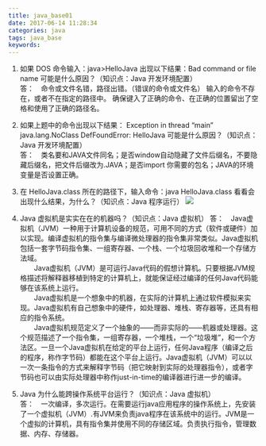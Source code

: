 ```yaml
---
title: java_base01
date: 2017-06-14 11:28:34
categories: java
tags: java_base
keywords:
---
```


1. 如果 DOS 命令输入：java>HelloJava 出现以下结果：Bad command or file name 可能是什么原因？（知识点：Java 开发环境配置）   
 答：&#8195;命令或文件名错，路径出错。（错误的命令或文件名） 输入的命令不存在，或者不在指定的路径中。 确保键入了正确的命令、在正确的位置留出了空格和使用了正确的路径名。

2. 如果上题中的命令出现以下结果： Exception in thread “main” java.lang.NoClass DefFoundError: HelloJava 可能是什么原因？（知识点：Java 开发环境配置）  
  答：&#8195;类名要和JAVA文件同名；是否window自动隐藏了文件后缀名，不要隐藏后缀名，把文件后缀改为.JAVA；是否import 你需要的包名；JAVA的环境变量是否设置正确。

3. 在 HelloJava.class 所在的路径下，输入命令：java HelloJava.class 看看会出现什么结果，为什么？（知识点：Java 程序运行）
![](http://images2015.cnblogs.com/blog/1009615/201609/1009615-20160911122518268-312524228.png)

4. Java 虚拟机是实实在在的机器吗？（知识点：Java 虚拟机）
  答：&#8195;Java虚拟机（JVM）一种用于计算机设备的规范，可用不同的方式（软件或硬件）加以实现。编译虚拟机的指令集与编译微处理器的指令集非常类似。Java虚拟机包括一套字节码指令集、一组寄存器、一个栈、一个垃圾回收堆和一个存储方法域。  
&#8195;&#8195;Java虚拟机（JVM）是可运行Java代码的假想计算机。只要根据JVM规格描述将解释器移植到特定的计算机上，就能保证经过编译的任何Java代码能够在该系统上运行。  
&#8195;&#8195;Java虚拟机是一个想象中的机器，在实际的计算机上通过软件模拟来实现。Java虚拟机有自己想象中的硬件，如处理器、堆栈、寄存器等，还具有相应的指令系统。  
&#8195;&#8195;Java虚拟机规范定义了一个抽象的——而非实际的——机器或处理器。这个规范描述了一个指令集，一组寄存器，一个堆栈，一个“垃圾堆”，和一个方法区。一旦一个Java虚拟机在给定的平台上运行，任何Java程序（编译之后的程序，称作字节码）都能在这个平台上运行。Java虚拟机（JVM）可以以一次一条指令的方式来解释字节码（把它映射到实际的处理器指令），或者字节码也可以由实际处理器中称作just-in-time的编译器进行进一步的编译。
5. Java 为什么能跨操作系统平台运行？（知识点：Java 虚拟机）  
  答：&#8195;一次编译，多次运行。在需要运行java应用程序的操作系统上，先安装了一个虚拟机（JVM）.有JVM来负责java程序在该系统中的运行。JVM是一个虚拟的计算机，具有指令集并使用不同的存储区域。负责执行指令，管理数据、内存、存储器。